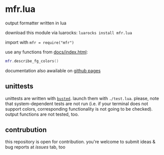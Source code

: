 # mfr.lua

output formatter written in lua

download this module via luarocks: `luarocks install mfr.lua`

import with `mfr = require("mfr")`

use any functions from [docs/index.html](docs/index.html):
```lua
mfr.describe_fg_colors()
```

documentation also awailable on [github pages](https://mb6ockatf.github.io/mfr.lua/)

## unittests

unittests are written with [`busted`](https://github.com/lunarmodules/busted).
launch them with `./test.lua`. please, note that system-dependent tests are
not run (i.e. if your terminal does not support colors, corresponding 
functionality is not going to be checked). output functions are not tested,
too.

## contrubution

this repository is open for contribution. you're welcome to submit ideas & bug
reports at *issues* tab, too